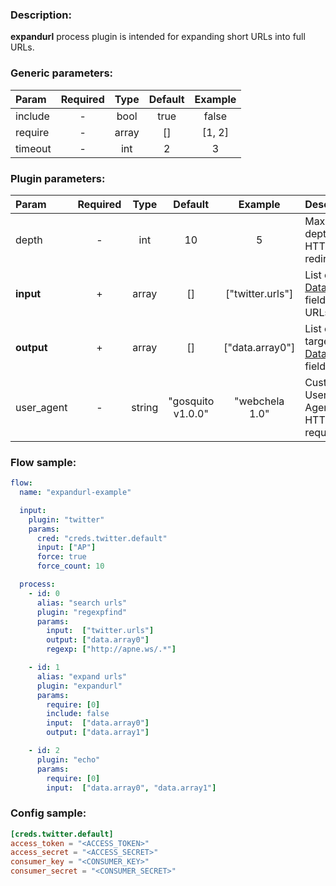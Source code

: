 ### Description:

**expandurl** process plugin is intended for expanding short URLs into
full URLs.


### Generic parameters:

| Param   | Required | Type  | Default | Example |
|:--------|:--------:|:-----:|:-------:|:-------:|
| include |    -     | bool  |  true   |  false  |
| require |    -     | array |   []    | [1, 2]  |
| timeout |    -     |  int  |    2    |    3    |


### Plugin parameters:

| Param      | Required |  Type  |      Default      |     Example      | Description                                                                                         |
|:-----------|:--------:|:------:|:-----------------:|:----------------:|:----------------------------------------------------------------------------------------------------|
| depth      |    -     |  int   |        10         |        5         | Maximum depth of HTTP redirects.                                                                    |
| **input**  |    +     | array  |        []         | ["twitter.urls"] | List of [DataItem](https://github.com/livelace/gosquito/blob/master/docs/data.md) fields with URLs. |
| **output** |    +     | array  |        []         | ["data.array0"]  | List of target [DataItem](https://github.com/livelace/gosquito/blob/master/docs/data.md) fields.    |
| user_agent |    -     | string | "gosquito v1.0.0" |  "webchela 1.0"  | Custom User-Agent for HTTP requests.                                                                |

### Flow sample:

```yaml
flow:
  name: "expandurl-example"

  input:
    plugin: "twitter"
    params:
      cred: "creds.twitter.default"
      input: ["AP"]
      force: true
      force_count: 10

  process:
    - id: 0
      alias: "search urls"
      plugin: "regexpfind"
      params:
        input:  ["twitter.urls"]
        output: ["data.array0"]
        regexp: ["http://apne.ws/.*"]

    - id: 1
      alias: "expand urls"
      plugin: "expandurl"
      params:
        require: [0]
        include: false
        input:  ["data.array0"]
        output: ["data.array1"]

    - id: 2
      plugin: "echo"
      params:
        require: [0]
        input:  ["data.array0", "data.array1"]
```

### Config sample:

```toml
[creds.twitter.default]
access_token = "<ACCESS_TOKEN>"
access_secret = "<ACCESS_SECRET>"
consumer_key = "<CONSUMER_KEY>"
consumer_secret = "<CONSUMER_SECRET>"
```



